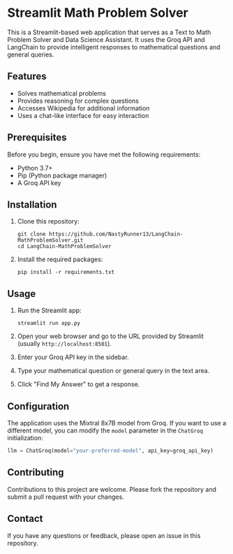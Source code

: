 # Streamlit Math Problem Solver

This is a Streamlit-based web application that serves as a Text to Math Problem Solver and Data Science Assistant. It uses the Groq API and LangChain to provide intelligent responses to mathematical questions and general queries.

## Features

- Solves mathematical problems
- Provides reasoning for complex questions
- Accesses Wikipedia for additional information
- Uses a chat-like interface for easy interaction

## Prerequisites

Before you begin, ensure you have met the following requirements:

- Python 3.7+
- Pip (Python package manager)
- A Groq API key

## Installation

1. Clone this repository:
   ```
   git clone https://github.com/NastyRunner13/LangChain-MathProblemSolver.git
   cd LangChain-MathProblemSolver
   ```

2. Install the required packages:
   ```
   pip install -r requirements.txt
   ```

## Usage

1. Run the Streamlit app:
   ```
   streamlit run app.py
   ```

2. Open your web browser and go to the URL provided by Streamlit (usually `http://localhost:8501`).

3. Enter your Groq API key in the sidebar.

4. Type your mathematical question or general query in the text area.

5. Click "Find My Answer" to get a response.

## Configuration

The application uses the Mixtral 8x7B model from Groq. If you want to use a different model, you can modify the `model` parameter in the `ChatGroq` initialization:

```python
llm = ChatGroq(model="your-preferred-model", api_key=groq_api_key)
```

## Contributing

Contributions to this project are welcome. Please fork the repository and submit a pull request with your changes.

## Contact

If you have any questions or feedback, please open an issue in this repository.
